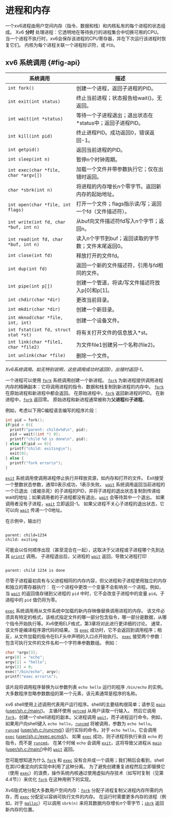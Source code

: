 # 进程和内存

一个xv6进程由用户空间内存（指令、数据和栈）和内核私有的每个进程的状态组成。
Xv6 **分时** 处理进程：它透明地在等待执行的进程集合中切换可用的CPU。
当一个进程不执行时，xv6会保存该进程的CPU寄存器，并在下次运行该进程时恢复它们。
内核为每个进程关联一个进程标识符，或 `PID`。

## xv6 系统调用 {#fig-api}

| 系统调用 | 描述 |
| --- | --- |
| `int fork()` | 创建一个进程，返回子进程的PID。 |
| `int exit(int status)` | 终止当前进程；状态报告给wait()。无返回。 |
| `int wait(int *status)` | 等待一个子进程退出；退出状态在*status中；返回子进程PID。 |
| `int kill(int pid)` | 终止进程PID。成功返回0，错误返回-1。 |
| `int getpid()` | 返回当前进程的PID。 |
| `int sleep(int n)` | 暂停n个时钟周期。 |
| `int exec(char *file, char *argv[])` | 加载一个文件并带参数执行它；仅在出错时返回。 |
| `char *sbrk(int n)` | 将进程的内存增长n个零字节。返回新内存的起始地址。 |
| `int open(char *file, int flags)` | 打开一个文件；flags指示读/写；返回一个fd（文件描述符）。 |
| `int write(int fd, char *buf, int n)` | 从buf向文件描述符fd写入n个字节；返回n。 |
| `int read(int fd, char *buf, int n)` | 读入n个字节到buf；返回读取的字节数；文件末尾返回0。 |
| `int close(int fd)` | 释放打开的文件fd。 |
| `int dup(int fd)` | 返回一个新的文件描述符，引用与fd相同的文件。|
| `int pipe(int p[])` | 创建一个管道，将读/写文件描述符放入p[0]和p[1]。 |
| `int chdir(char *dir)` | 更改当前目录。 |
| `int mkdir(char *dir)` | 创建一个新目录。 |
| `int mknod(char *file, int, int)` | 创建一个设备文件。 |
| `int fstat(int fd, struct stat *st)` | 将有关打开文件的信息放入*st。 |
| `int link(char *file1, char *file2)` | 为文件file1创建另一个名称(file2)。 |
| `int unlink(char *file)` | 删除一个文件。 |

*Xv6系统调用。如无特别说明，这些调用成功时返回0，出错时返回-1。*

一个进程可以使用 [`fork`](/source/xv6-riscv/user/user.h.md) 系统调用创建一个新进程。
[`fork`](/source/xv6-riscv/user/user.h.md) 为新进程提供调用进程内存的精确副本：它将调用进程的指令、数据和栈复制到新进程的内存中。
[`fork`](/source/xv6-riscv/user/user.h.md) 在原始进程和新进程中都会返回。
在原始进程中，[`fork`](/source/xv6-riscv/user/user.h.md) 返回新进程的PID。
在新进程中，[`fork`](/source/xv6-riscv/user/user.h.md) 返回零。
原始进程和新进程通常被称为**父进程**和**子进程**。

例如，考虑以下用C编程语言编写的程序片段：


```c
int pid = fork();
if(pid > 0){
  printf("parent: child=%d\n", pid);
  pid = wait((int *) 0);
  printf("child %d is done\n", pid);
} else if(pid == 0){
  printf("child: exiting\n");
  exit(0);
} else {
  printf("fork error\n");
}

```


[`exit`](/source/xv6-riscv/kernel/defs.h.md) 系统调用使调用进程停止执行并释放资源，如内存和打开的文件。
Exit接受一个整数状态参数，通常0表示成功，1表示失败。
[`wait`](/source/xv6-riscv/user/user.h.md) 系统调用返回当前进程的一个已退出（或被杀死）的子进程的PID，并将子进程的退出状态复制到传递给wait的地址；如果调用者的子进程都没有退出，[`wait`](/source/xv6-riscv/user/user.h.md) 会等待其中一个退出。
如果调用者没有子进程，[`wait`](/source/xv6-riscv/user/user.h.md) 立即返回-1。
如果父进程不关心子进程的退出状态，它可以向 [`wait`](/source/xv6-riscv/user/user.h.md) 传递一个0地址。

在示例中，输出行

```

parent: child=1234
child: exiting

```

可能会以任何顺序出现（甚至混合在一起），这取决于父进程或子进程哪个先到达其 [`printf`](/source/xv6-riscv/user/printf.c.md) 调用。
子进程退出后，父进程的 [`wait`](/source/xv6-riscv/user/user.h.md) 返回，导致父进程打印

```

parent: child 1234 is done

```

尽管子进程最初具有与父进程相同的内存内容，但父进程和子进程使用独立的内存和独立的寄存器执行：
在一个进程中更改一个变量不会影响另一个进程。例如，当 [`wait`](/source/xv6-riscv/user/user.h.md) 的返回值存储到父进程的 `pid` 中时，它不会改变子进程中的变量 `pid`。子进程中的 `pid` 值仍将为零。

[`exec`](/source/xv6-riscv/user/user.h.md) 系统调用用从文件系统中加载的新内存映像替换调用进程的内存。
该文件必须具有特定的格式，该格式指定文件的哪一部分包含指令，哪一部分是数据，从哪个指令开始执行等。Xv6使用ELF格式，第3章将对此进行更详细的讨论。
通常，该文件是编译程序源代码的结果。
当 [`exec`](/source/xv6-riscv/user/user.h.md) 成功时，它不会返回到调用程序；相反，从文件加载的指令在ELF头中声明的入口点开始执行。
[`exec`](/source/xv6-riscv/user/user.h.md) 接受两个参数：包含可执行文件的文件名和一个字符串参数数组。
例如：

```c
char *argv[3];
argv[0] = "echo";
argv[1] = "hello";
argv[2] = 0;
exec("/bin/echo", argv);
printf("exec error\n");

```

该片段将调用程序替换为以参数列表 `echo hello` 运行的程序 `/bin/echo` 的实例。
大多数程序忽略参数数组的第一个元素，该元素通常是程序的名称。

xv6 shell使用上述调用代表用户运行程序。shell的主要结构很简单；请参见 [`main`](/source/xv6-riscv/user/zombie.c.md) ([user/sh.c:/main/](https://github.com/mit-pdos/xv6-riscv/blob/riscv/user/sh.c))。
主循环使用 [`getcmd`](/source/xv6-riscv/user/sh.c.md) 从用户读取一行输入。
然后它调用 [`fork`](/source/xv6-riscv/user/user.h.md)，创建一个shell进程的副本。父进程调用 [`wait`](/source/xv6-riscv/user/user.h.md)，而子进程运行命令。例如，如果用户向shell键入 `echo hello`，[`runcmd`](/source/xv6-riscv/user/sh.c.md) 将被调用，参数为 `echo hello`。
[`runcmd`](/source/xv6-riscv/user/sh.c.md) ([user/sh.c:/runcmd/](https://github.com/mit-pdos/xv6-riscv/blob/riscv/user/sh.c)) 运行实际的命令。对于 `echo hello`，它会调用 [`exec`](/source/xv6-riscv/user/user.h.md) ([user/sh.c:/exec.ecmd/](https://github.com/mit-pdos/xv6-riscv/blob/riscv/user/sh.c))。
如果 [`exec`](/source/xv6-riscv/user/user.h.md) 成功，则子进程将执行来自 `echo` 的指令，而不是 [`runcmd`](/source/xv6-riscv/user/sh.c.md)。
在某个时候 `echo` 会调用 [`exit`](/source/xv6-riscv/kernel/defs.h.md)，这将导致父进程从 [`main`](/source/xv6-riscv/user/zombie.c.md) ([user/sh.c:/main/](https://github.com/mit-pdos/xv6-riscv/blob/riscv/user/sh.c))中的 [`wait`](/source/xv6-riscv/user/user.h.md) 返回。

您可能想知道为什么 [`fork`](/source/xv6-riscv/user/user.h.md) 和 [`exec`](/source/xv6-riscv/user/user.h.md) 没有合并成一个调用；我们稍后会看到，shell在其I/O重定向的实现中利用了这种分离。
为了避免创建重复进程然后立即替换它（使用 [`exec`](/source/xv6-riscv/user/user.h.md)）的浪费，操作系统内核通过使用虚拟内存技术（如写时复制（见第4.4节））来优化 [`fork`](/source/xv6-riscv/user/user.h.md) 在这种用例下的实现。

Xv6隐式地分配大多数用户空间内存：[`fork`](/source/xv6-riscv/user/user.h.md) 分配子进程复制父进程内存所需的内存，而 [`exec`](/source/xv6-riscv/user/user.h.md) 分配足以容纳可执行文件的内存。
在运行时需要更多内存的进程（例如，对于 [`malloc`](/source/xv6-riscv/user/umalloc.c.md)）可以调用 `sbrk(n)` 来将其数据内存增长n个零字节；[`sbrk`](/source/xv6-riscv/user/usertests.c.md#sbrk-user-usertests-c) 返回新内存的位置。